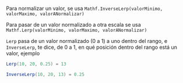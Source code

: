 Para normalizar un valor, se usa `Mathf.InverseLerp(valorMinimo, valorMaximo, valorANormalizar)`

Para pasar de un valor normalizado a otra escala se usa `Mathf.Lerp(valorMinimo, valorMaximo, valorANormalizar)`

  

`Lerp` pasa de un valor normalizado (0 a 1) a uno dentro del rango, e `InverseLerp`, te dice, de 0 a 1, en qué posición dentro del rango está un valor, ejemplo

```cs 
Lerp(10, 20, 0.25) = 13

InverseLerp(10, 20, 13) = 0.25
``` 
